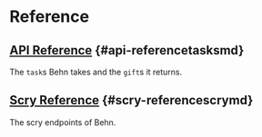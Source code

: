 # Reference

## [API Reference](tasks.md) {#api-referencetasksmd}

The `task`s Behn takes and the `gift`s it returns.

## [Scry Reference](scry.md) {#scry-referencescrymd}

The scry endpoints of Behn.

